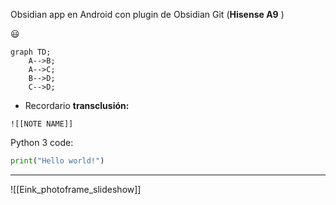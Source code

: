 Obsidian app en Android con plugin de Obsidian Git (**Hisense A9** )

😃

```mermaid
graph TD;
    A-->B;
    A-->C;
    B-->D;
    C-->D;
```

- Recordario **transclusión:**
```
![[NOTE NAME]]
```

Python 3 code:
```python
print("Hello world!")
```


<hr>


![[Eink_photoframe_slideshow]]
